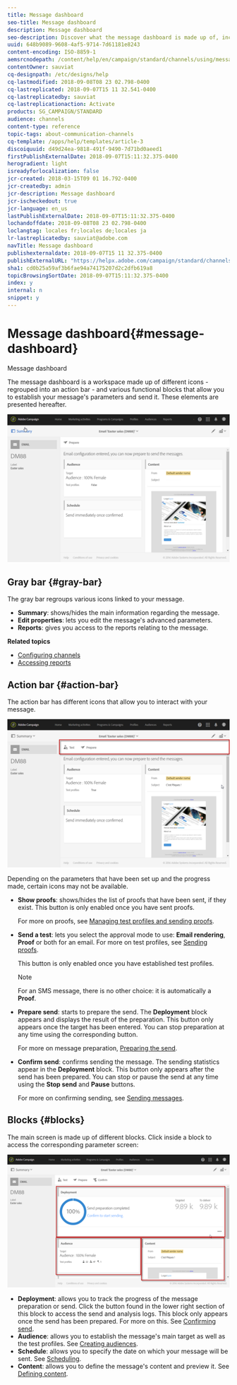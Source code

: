 ```yaml
---
title: Message dashboard
seo-title: Message dashboard
description: Message dashboard
seo-description: Discover what the message dashboard is made up of, including the action bar and the various functional blocks.
uuid: 648b9089-9608-4af5-9714-7d61181e8243
content-encoding: ISO-8859-1
aemsrcnodepath: /content/help/en/campaign/standard/channels/using/message-dashboard
contentOwner: sauviat
cq-designpath: /etc/designs/help
cq-lastmodified: 2018-09-08T08 23 02.798-0400
cq-lastreplicated: 2018-09-07T15 11 32.541-0400
cq-lastreplicatedby: sauviat
cq-lastreplicationaction: Activate
products: SG_CAMPAIGN/STANDARD
audience: channels
content-type: reference
topic-tags: about-communication-channels
cq-template: /apps/help/templates/article-3
discoiquuid: d49d24ea-9818-491f-9490-7d71bd0aeed1
firstPublishExternalDate: 2018-09-07T15:11:32.375-0400
herogradient: light
isreadyforlocalization: false
jcr-created: 2018-03-15T09 01 16.792-0400
jcr-createdby: admin
jcr-description: Message dashboard
jcr-ischeckedout: true
jcr-language: en_us
lastPublishExternalDate: 2018-09-07T15:11:32.375-0400
lochandoffdate: 2018-09-08T08 23 02.798-0400
loclangtag: locales fr;locales de;locales ja
lr-lastreplicatedby: sauviat@adobe.com
navTitle: Message dashboard
publishexternaldate: 2018-09-07T15 11 32.375-0400
publishExternalURL: "https://helpx.adobe.com/campaign/standard/channels/using/message-dashboard.html"
sha1: cd0b25a59af3b6fae94a74175207d2c2dfb619a8
topicBrowsingSortDate: 2018-09-07T15:11:32.375-0400
index: y
internal: n
snippet: y
---
```


# Message dashboard{#message-dashboard}

Message dashboard

The message dashboard is a workspace made up of different icons - regrouped into an action bar - and various functional blocks that allow you to establish your message's parameters and send it. These elements are presented hereafter.

![](assets/delivery_dashboard_2.png)

## Gray bar {#gray-bar}

The gray bar regroups various icons linked to your message.

* **Summary**: shows/hides the main information regarding the message.
* **Edit properties**: lets you edit the message's advanced parameters.
* **Reports**: gives you access to the reports relating to the message.

**Related topics**

* [Configuring channels](../../administration/using/about-channel-configuration.md)
* [Accessing reports](../../reporting/using/about-dynamic-reports.md)

## Action bar {#action-bar}

The action bar has different icons that allow you to interact with your message.

![](assets/delivery_dashboard_4.png)

Depending on the parameters that have been set up and the progress made, certain icons may not be available.

* **Show proofs**: shows/hides the list of proofs that have been sent, if they exist. This button is only enabled once you have sent proofs.

  For more on proofs, see [Managing test profiles and sending proofs](../../sending/using/managing-test-profiles-and-sending-proofs.md).

* **Send a test**: lets you select the approval mode to use: **Email rendering**, **Proof** or both for an email. For more on test profiles, see [Sending proofs](../../sending/using/managing-test-profiles-and-sending-proofs.md#sending-proofs).

  This button is only enabled once you have established test profiles.

  >[!NOTE]
  >
  >For an SMS message, there is no other choice: it is automatically a **Proof**.

* **Prepare send**: starts to prepare the send. The **Deployment** block appears and displays the result of the preparation. This button only appears once the target has been entered. You can stop preparation at any time using the corresponding button.

  For more on message preparation, [Preparing the send](../../sending/using/preparing-the-send.md).

* **Confirm send**: confirms sending the message. The sending statistics appear in the **Deployment** block. This button only appears after the send has been prepared. You can stop or pause the send at any time using the **Stop send** and **Pause** buttons.

  For more on confirming sending, see [Sending messages](../../sending/using/confirming-the-send.md).

## Blocks {#blocks}

The main screen is made up of different blocks. Click inside a block to access the corresponding parameter screen:

![](assets/delivery_dashboard_3.png)

* **Deployment**: allows you to track the progress of the message preparation or send. Click the button found in the lower right section of this block to access the send and analysis logs. This block only appears once the send has been prepared. For more on this. See [Confirming send](../../sending/using/confirming-the-send.md).
* **Audience**: allows you to establish the message's main target as well as the test profiles. See [Creating audiences](../../audiences/using/creating-audiences.md).
* **Schedule**: allows you to specify the date on which your message will be sent. See [Scheduling](../../sending/using/about-scheduling-messages.md).
* **Content**: allows you to define the message's content and preview it. See [Defining content](../../designing/using/designing-content-in-adobe-campaign.md).


